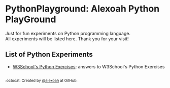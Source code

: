 # PythonPlayground: Alexoah Python PlayGround
Just for fun experiments on Python programming language.  
All experiments will be listed here. Thank you for your visit!

## List of Python Experiments
* [W3School's Python Exercises](./W3School-PyExercises): answers to W3School's Python Exercises

##
<sup>:octocat: Created by [@alexoah](http://github.com/alexoah) at GitHub.</sup>

